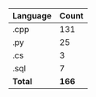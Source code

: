 | Language | Count |
|----------|-------|
| .cpp | 131 |
| .py | 25 |
| .cs | 3 |
| .sql | 7 |
| **Total** | **166** |
